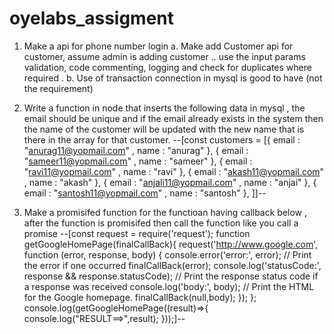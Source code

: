 # oyelabs_assigment
1. Make a api for phone number login
    a. Make add Customer api for customer, assume admin is adding customer ..
    use the input params validation, code commenting, logging and check for
    duplicates where required .
    b. Use of transaction connection in mysql is good to have (not the requirement)
   
3. Write a function in node that inserts the following data in mysql , the email should
   be unique and if the email already exists in the system then the name of the customer
   will be updated with the new name that is there in the array for that customer.
      --[const customers = [{
      email : "anurag11@yopmail.com" ,
      name : "anurag"
      },
      {
      email : "sameer11@yopmail.com" ,
      name : "sameer"
      },
      {
      email : "ravi11@yopmail.com" ,
      name : "ravi"
      },
      {
      email : "akash11@yopmail.com" ,
      name : "akash"
      },
      {
      email : "anjali11@yopmail.com" ,
      name : "anjai"
      },
      {
      email : "santosh11@yopmail.com" ,
      name : "santosh"
      },
      ]]--

5. Make a promisifed function for the functioan having callback below , after the
  function is promisifed then call the function like you call a promise
    --[const request = require('request');
    function getGoogleHomePage(finalCallBack){
    request('http://www.google.com', function (error, response, body) {
    console.error('error:', error); // Print the error if one occurred
    finalCallBack(error);
    console.log('statusCode:', response && response.statusCode); // Print the response status
    code if a response was received
    console.log('body:', body); // Print the HTML for the Google homepage.
    finalCallBack(null,body);
    });
    };
    console.log(getGoogleHomePage((result)=>{
    console.log("RESULT==>",result);
    }));]--

